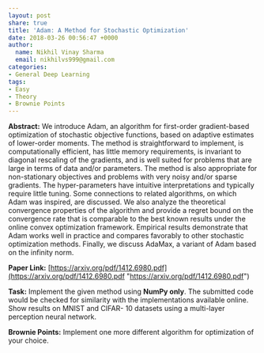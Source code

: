 ```yaml
---
layout: post
share: true
title: 'Adam: A Method for Stochastic Optimization'
date: 2018-03-26 00:56:47 +0000
author:
  name: Nikhil Vinay Sharma
  email: nikhilvs999@gmail.com
categories:
- General Deep Learning
tags:
- Easy
- Theory
- Brownie Points
---
```

**Abstract:** We introduce Adam, an algorithm for first-order gradient-based optimization of stochastic objective functions, based on adaptive estimates of lower-order moments. The method is straightforward to implement, is computationally efficient, has little memory requirements, is invariant to diagonal rescaling of the gradients, and is well suited for problems that are large in terms of data and/or parameters. The method is also appropriate for non-stationary objectives and problems with very noisy and/or sparse gradients. The hyper-parameters have intuitive interpretations and typically require little tuning. Some connections to related algorithms, on which Adam was inspired, are discussed. We also analyze the theoretical convergence properties of the algorithm and provide a regret bound on the convergence rate that is comparable to the best known results under the online convex optimization framework. Empirical results demonstrate that Adam works well in practice and compares favorably to other stochastic optimization methods. Finally, we discuss AdaMax, a variant of Adam based on the infinity norm.   

**Paper Link:** [https://arxiv.org/pdf/1412.6980.pdf](https://arxiv.org/pdf/1412.6980.pdf "https://arxiv.org/pdf/1412.6980.pdf")

**Task:** Implement the given method using **NumPy only**. The submitted code would be checked for similarity with the implementations available online. Show results on MNIST and CIFAR- 10 datasets using a multi-layer perception neural network.

**Brownie Points:** Implement one more different algorithm for optimization of your choice.